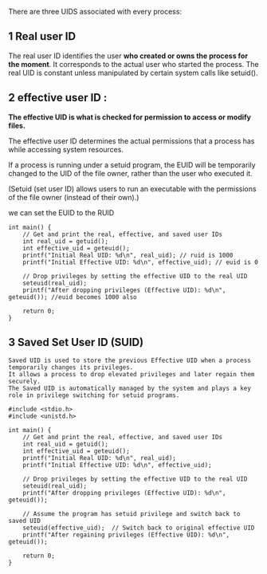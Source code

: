 There are three UIDS associated with every process:

## 1 Real user ID

The real user ID identifies the user **who created or owns the process for the moment**. It corresponds to the actual user who started the process.
The real UID is constant unless manipulated by certain system calls like setuid().

## 2 effective user ID :

**The effective UID is what is checked for permission to access or modify files.**

The effective user ID determines the actual permissions that a process has while accessing system resources.

If a process is running under a setuid program, the EUID will be temporarily changed to the UID of the file owner, rather than the user who executed it.

(Setuid (set user ID) allows users to run an executable with the permissions of the file owner (instead of their own).)

we can set the EUID to the RUID

```
int main() {
    // Get and print the real, effective, and saved user IDs
    int real_uid = getuid();
    int effective_uid = geteuid();
    printf("Initial Real UID: %d\n", real_uid); // ruid is 1000
    printf("Initial Effective UID: %d\n", effective_uid); // euid is 0

    // Drop privileges by setting the effective UID to the real UID 
    seteuid(real_uid); 
    printf("After dropping privileges (Effective UID): %d\n", geteuid()); //euid becomes 1000 also

    return 0;
}
``` 

## 3 Saved Set User ID (SUID)

```
Saved UID is used to store the previous Effective UID when a process temporarily changes its privileges.
It allows a process to drop elevated privileges and later regain them securely.
The Saved UID is automatically managed by the system and plays a key role in privilege switching for setuid programs.
```

```
#include <stdio.h>
#include <unistd.h>

int main() {
    // Get and print the real, effective, and saved user IDs
    int real_uid = getuid();
    int effective_uid = geteuid();
    printf("Initial Real UID: %d\n", real_uid);
    printf("Initial Effective UID: %d\n", effective_uid);

    // Drop privileges by setting the effective UID to the real UID
    seteuid(real_uid);
    printf("After dropping privileges (Effective UID): %d\n", geteuid());

    // Assume the program has setuid privilege and switch back to saved UID
    seteuid(effective_uid);  // Switch back to original effective UID
    printf("After regaining privileges (Effective UID): %d\n", geteuid());

    return 0;
}
```
